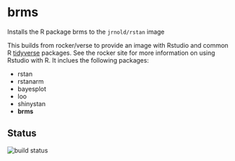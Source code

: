 # brms
Installs the R package brms to the `jrnold/rstan` image

This builds from rocker/verse to provide an image with Rstudio and common R [tidyverse](https://tidyverse.com) packages. See the rocker site for more information on using Rstudio with R. It inclues the following packages:

- rstan
- rstanarm
- bayesplot
- loo
- shinystan
- **brms**

## Status
![build status](https://img.shields.io/docker/cloud/build/wytamma/brms)

